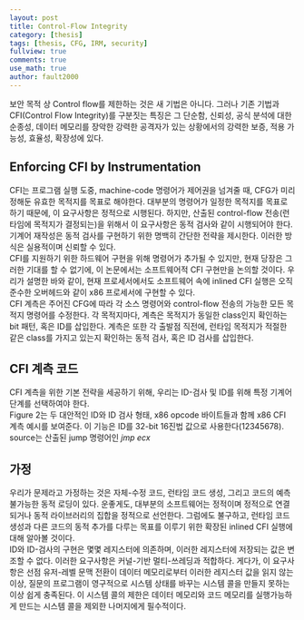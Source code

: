 ```yaml
---
layout: post
title: Control-Flow Integrity
category: [thesis]
tags: [thesis, CFG, IRM, security]
fullview: true
comments: true
use_math: true
author: fault2000
---
```


 보안 목적 상 Control flow를 제한하는 것은 새 기법은 아니다. 그러나 기존 기법과 CFI(Control Flow Integrity)를 구분짓는 특징은 그 단순함, 신뢰성, 공식 분석에 대한 순종성, 데이터 메모리를 장악한 강력한 공격자가 있는 상황에서의 강력한 보증, 적용 가능성, 효율성, 확장성에 있다.  
 
## Enforcing CFI by Instrumentation
 
 CFI는 프로그램 실행 도중, machine-code 명령어가 제어권을 넘겨줄 때, CFG가 미리 정해둔 유효한 목적지를 목표로 해야한다. 대부분의 명령어가 일정한 목적지를 목표로 하기 때문에, 이 요구사항은 정적으로 시행된다. 하지만, 산출된 control-flow 전송(런타임에 목적지가 결정되는)을 위해서 이 요구사항은 동적 검사와 같이 시행되어야 한다.  
 기계어 재작성은 동적 검사를 구현하기 위한 명백히 간단한 전략을 제시한다. 이러한 방식은 실용적이며 신뢰할 수 있다.  
 CFI를 지원하기 위한 하드웨어 구현을 위해 명령어가 추가될 수 있지만, 현재 당장은 그러한 기대를 할 수 없기에, 이 논문에서는 소프트웨어적 CFI 구현만을 논의할 것이다. 우리가 설명한 바와 같이, 현재 프로세서에서도 소프트웨어 속에 inlined CFI 실행은 오직 준수한 오버헤드와 같이 x86 프로세서에 구현할 수 있다.  
 CFI 계측은 주어진 CFG에 따라 각 소스 명령어와 control-flow 전송의 가능한 모든 목적지 명령어를 수정한다. 각 목적지마다, 계측은 목적지가 동일한 class인지 확인하는 bit 패턴, 혹은 ID를 삽입한다. 계측은 또한 각 출발점 직전에, 런타임 목적지가 적절한 같은 class를 가지고 있는지 확인하는 동적 검사, 혹은 ID 검사를 삽입한다.  
 
## CFI 계측 코드
 
 CFI 계측을 위한 기본 전략을 세공하기 위해, 우리는 ID-검사 및 ID를 위해 특정 기계어 단계를 선택하여야 한다.  
 Figure 2는 두 대안적인 ID와 ID 검사 형태, x86 opcode 바이트들과 함께 x86 CFI 계측 예시를 보여준다. 이 기능은 ID를 32-bit 16진법 값으로 사용한다(12345678). source는 산출된 jump 명령어인 *jmp ecx*
 
## 가정
 
 우리가 문제라고 가정하는 것은 자체-수정 코드, 런타임 코드 생성, 그리고 코드의 예측불가능한 동적 로딩이 있다. 운좋게도, 대부분의 소프트웨어는 정적이며 정적으로 연결되거나 동적 라이브러리의 집합을 정적으로 선언한다. 그럼에도 불구하고, 런타임 코드 생성과 다른 코드의 동적 추가를 다루는 목표를 이루기 위한 확장된 inlined CFI 실행에 대해 알아볼 것이다.  
 ID와 ID-검사의 구현은 몇몇 레지스터에 의존하며, 이러한 레지스터에 저장되는 값은 변조할 수 없다. 이러한 요구사항은 커널-기반 멀티-쓰레딩과 적합하다. 게다가, 이 요구사항은 선점 유저-레벨 문맥 전환이 데이터 메모리로부터 이러한 레지스터 값을 읽지 않는 이상, 질문의 프로그램이 영구적으로 시스템 상태를 바꾸는 시스템 콜을 만들지 못하는 이상 쉽게 충족된다. 이 시스템 콜의 제한은 데이터 메모리와 코드 메모리를 실행가능하게 만드는 시스템 콜을 제외한 나머지에게 필수적이다.  
